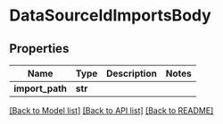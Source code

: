 # DataSourceIdImportsBody

## Properties
Name | Type | Description | Notes
------------ | ------------- | ------------- | -------------
**import_path** | **str** |  | 

[[Back to Model list]](../README.md#documentation-for-models) [[Back to API list]](../README.md#documentation-for-api-endpoints) [[Back to README]](../README.md)

